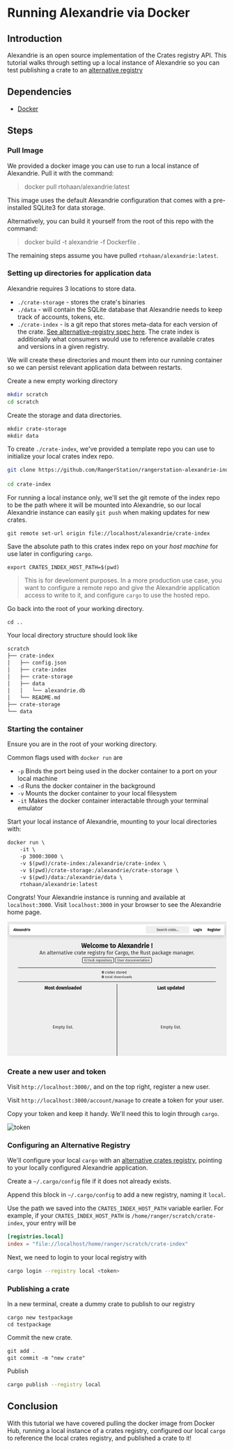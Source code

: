 # Running Alexandrie via Docker

## Introduction
Alexandrie is an open source implementation of the Crates registry API.
This tutorial walks through setting up a local instance of Alexandrie so you can test publishing a crate to an [alternative registry](https://doc.rust-lang.org/cargo/reference/registries.html#using-an-alternate-registry)

## Dependencies
- [Docker](https://docs.docker.com/get-docker/)

## Steps

### Pull Image
We provided a docker image you can use to run a local instance of Alexandrie. Pull it with the command: 
> docker pull rtohaan/alexandrie:latest

This image uses the default Alexandrie configuration that comes with a pre-installed SQLite3 for data storage.

Alternatively, you can build it yourself from the root of this repo with the command:
> docker build -t alexandrie -f Dockerfile .

The remaining steps assume you have pulled `rtohaan/alexandrie:latest`.

### Setting up directories for application data
Alexandrie requires 3 locations to store data. 
- `./crate-storage` - stores the crate's binaries
- `./data` - will contain the SQLite database that Alexandrie needs to keep track of accounts, tokens, etc.
- `./crate-index` - is a git repo that stores meta-data for each version of the crate. [See alternative-registry spec here](https://github.com/rust-lang/rfcs/blob/master/text/2141-alternative-registries.md#registry-index-format-specification). The crate index is additionally what consumers would use to reference available crates and versions in a given registry.

We will create these directories and mount them into our running container so we can persist relevant application data between restarts.

Create a new empty working directory
```bash
mkdir scratch
cd scratch
```

Create the storage and data directories.
```
mkdir crate-storage
mkdir data
```

To create `./crate-index`, we've provided a template repo you can use to initialize your local crates index repo.

```bash
git clone https://github.com/RangerStation/rangerstation-alexandrie-index.git ./crate-index

cd crate-index
```

For running a local instance only, we'll set the git remote of the index repo to be the path where it will be mounted into Alexandrie, so our local Alexandrie instance can easily `git push` when making updates for new crates.

```
git remote set-url origin file://localhost/alexandrie/crate-index
```

Save the absolute path to this crates index repo on your *host machine* for use later in configuring `cargo`.

```
export CRATES_INDEX_HOST_PATH=$(pwd)
```

> This is for develoment purposes. In a more production use case, you want to configure a remote repo and give the Alexandrie application access to write to it, and configure `cargo` to use the hosted repo. 

Go back into the root of your working directory.

```
cd ..
```

Your local directory structure should look like 
```
scratch
├── crate-index
│   ├── config.json
│   ├── crate-index
│   ├── crate-storage
│   ├── data
│   │   └── alexandrie.db
│   └── README.md
├── crate-storage
└── data
```

### Starting the container

Ensure you are in the root of your working directory.

Common flags used with `docker run` are
- `-p` Binds the port being used in the docker container to a port on your local machine
- `-d` Runs the docker container in the background
- `-v` Mounts the docker container to your local filesystem
- `-it` Makes the docker container interactable through your terminal emulator

Start your local instance of Alexandrie, mounting to your local directories with:
```
docker run \
    -it \
    -p 3000:3000 \
    -v $(pwd)/crate-index:/alexandrie/crate-index \
    -v $(pwd)/crate-storage:/alexandrie/crate-storage \
    -v $(pwd)/data:/alexandrie/data \
    rtohaan/alexandrie:latest
```

Congrats! Your Alexandrie instance is running and available at `localhost:3000`. Visit `localhost:3000` in your browser to see the Alexandrie home page.

![alexandrie_hompage](./images/alexandrie_homepage.png)
### Create a new user and token
Visit `http://localhost:3000/`, and on the top right, register a new user.

Visit `http://localhost:3000/account/manage` to create a token for your user.

Copy your token and keep it handy. We'll need this to login through `cargo`.

![token](https://i.fluffy.cc/zB4LdrZH8m35LttNmgqdNMqCPgCbGSCp.png)

### Configuring an Alternative Registry

We'll configure your local `cargo` with an [alternative crates registry](https://doc.rust-lang.org/cargo/reference/registries.html#using-an-alternate-registry), pointing to your locally configured Alexandrie application.

Create a `~/.cargo/config` file if it does not already exists.

Append this block in `~/.cargo/config` to add a new registry, naming it `local`. 

Use the path we saved into the `CRATES_INDEX_HOST_PATH` variable earlier. For example, if your `CRATES_INDEX_HOST_PATH` is `/home/ranger/scratch/crate-index`, your entry will be

```toml
[registries.local]
index = "file://localhost/home/ranger/scratch/crate-index"
```

Next, we need to login to your local registry with
```bash
cargo login --registry local <token>
```

### Publishing a crate
In a new terminal, create a dummy crate to publish to our registry
```
cargo new testpackage
cd testpackage
```

Commit the new crate.
```
git add . 
git commit -m "new crate"
```

Publish
```bash
cargo publish --registry local
```

## Conclusion
With this tutorial we have covered pulling the docker image from Docker Hub, running a local instance of a crates registry, configured our local `cargo` to reference the local crates registry, and published a crate to it!